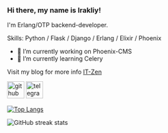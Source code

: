 ### Hi there, my name is Irakliy!
I'm Erlang/OTP backend-developer.

Skills: Python / Flask / Django / Erlang / Elixir / Phoenix

- 🔭 I’m currently working on Phoenix-CMS 
- 🌱 I’m currently learning Celery 

Visit my blog for more info [IT-Zen](https://serenityik.github.io/)

[<img src='https://cdn.jsdelivr.net/npm/simple-icons@3.0.1/icons/github.svg' alt='github' height='40'>](https://github.com/SerenityIK)  [<img src='https://cdn.jsdelivr.net/npm/simple-icons@3.0.1/icons/telegram.svg' alt='telegram' height='40'>](https://t.me/serenityik)  

[![Top Langs](https://github-readme-stats.vercel.app/api/top-langs/?username=SerenityIK)](https://github.com/anuraghazra/github-readme-stats)

![GitHub streak stats](https://github-readme-streak-stats.herokuapp.com/?user=SerenityIK)  
